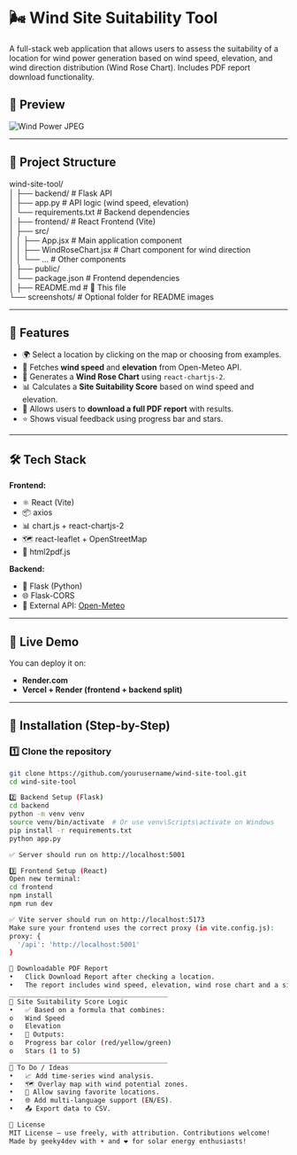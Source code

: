 # 🌬️ Wind Site Suitability Tool

A full-stack web application that allows users to assess the suitability of a location for wind power generation based on wind speed, elevation, and wind direction distribution (Wind Rose Chart). Includes PDF report download functionality.  

## 📸 Preview

![Wind Power JPEG](https://github.com/user-attachments/assets/3ff87a3a-6d67-4164-8f78-13e337f6ced1)

---

## 📁 Project Structure

wind-site-tool/  
│
├── backend/ # Flask API  
│ ├── app.py # API logic (wind speed, elevation)  
│ └── requirements.txt # Backend dependencies  
│
├── frontend/ # React Frontend (Vite)  
│ ├── src/  
│ │ ├── App.jsx # Main application component  
│ │ ├── WindRoseChart.jsx # Chart component for wind direction  
│ │ └── ... # Other components  
│ ├── public/  
│ └── package.json # Frontend dependencies  
│
├── README.md # 📘 This file  
└── screenshots/ # Optional folder for README images  

---

## 🚀 Features  

- 🌍 Select a location by clicking on the map or choosing from examples.  
- 📡 Fetches **wind speed** and **elevation** from Open-Meteo API.  
- 🧭 Generates a **Wind Rose Chart** using `react-chartjs-2`.  
- 📊 Calculates a **Site Suitability Score** based on wind speed and elevation.  
- 📝 Allows users to **download a full PDF report** with results.  
- ⭐ Shows visual feedback using progress bar and stars.  

---

## 🛠️ Tech Stack  

**Frontend:**  
- ⚛️ React (Vite)  
- 📦 axios  
- 📊 chart.js + react-chartjs-2  
- 🗺️ react-leaflet + OpenStreetMap  
- 🧾 html2pdf.js  

**Backend:**  
- 🐍 Flask (Python)  
- 🌐 Flask-CORS  
- 🔗 External API: [Open-Meteo](https://open-meteo.com/)  

---

## 🧪 Live Demo  

You can deploy it on:  
- **Render.com**  
- **Vercel + Render (frontend + backend split)**  

---

## 🧰 Installation (Step-by-Step)  

### 1️⃣ Clone the repository  

```bash  
git clone https://github.com/yourusername/wind-site-tool.git  
cd wind-site-tool

2️⃣ Backend Setup (Flask)
cd backend
python -m venv venv
source venv/bin/activate  # Or use venv\Scripts\activate on Windows
pip install -r requirements.txt
python app.py

✅ Server should run on http://localhost:5001

3️⃣ Frontend Setup (React)
Open new terminal:
cd frontend
npm install
npm run dev

✅ Vite server should run on http://localhost:5173  
Make sure your frontend uses the correct proxy (in vite.config.js):  
proxy: {
  '/api': 'http://localhost:5001'
}

🧾 Downloadable PDF Report  
•	Click Download Report after checking a location.  
•	The report includes wind speed, elevation, wind rose chart and a site suitability score.  
________________________________________
🌟 Site Suitability Score Logic  
•	✅ Based on a formula that combines:  
o	Wind Speed  
o	Elevation  
•	🎯 Outputs:  
o	Progress bar color (red/yellow/green)  
o	Stars (1 to 5)  
________________________________________
📌 To Do / Ideas  
•	📈 Add time-series wind analysis.  
•	🗺️ Overlay map with wind potential zones.  
•	📍 Allow saving favorite locations.  
•	🌐 Add multi-language support (EN/ES).  
•	📤 Export data to CSV.  

📄 License  
MIT License — use freely, with attribution. Contributions welcome!  
Made by geeky4dev with ☀️ and ❤️ for solar energy enthusiasts!  
